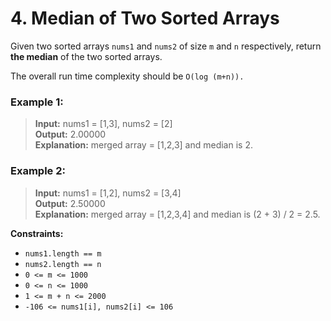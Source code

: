 # 4. Median of Two Sorted Arrays

Given two sorted arrays `nums1` and `nums2` of size `m` and `n` respectively, return **the median** of the two sorted arrays.

The overall run time complexity should be `O(log (m+n)).`

 

### Example 1:

> **Input:** nums1 = [1,3], nums2 = [2]  
> **Output:** 2.00000  
> **Explanation:** merged array = [1,2,3] and median is 2.  

### Example 2:

> **Input:** nums1 = [1,2], nums2 = [3,4]  
> **Output:** 2.50000  
> **Explanation:** merged array = [1,2,3,4] and median is (2 + 3) / 2 = 2.5.  
 

**Constraints:**

- `nums1.length == m`
- `nums2.length == n`
- `0 <= m <= 1000`
- `0 <= n <= 1000`
- `1 <= m + n <= 2000`
- `-106 <= nums1[i], nums2[i] <= 106`